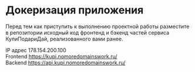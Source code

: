 # Докеризация приложения

Перед тем как приступить к выполнению проектной работы разместите в репозитории исходный код фронтенд и бэкенд частей сервиса КупиПодариДай, реализованного вами ранее. 

IP адрес 178.154.200.100    
Frontend https://kupi.nomoredomainswork.ru/    
Backend https://api.kupi.nomoredomainswork.ru/    